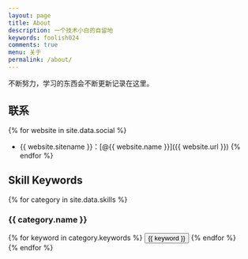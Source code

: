 ```yaml
---
layout: page
title: About
description: 一个技术小白的自留地
keywords: foolish024
comments: true
menu: 关于
permalink: /about/
---
```


不断努力，学习的东西会不断更新记录在这里。

## 联系

{% for website in site.data.social %}
* {{ website.sitename }}：[@{{ website.name }}]({{ website.url }})
{% endfor %}

## Skill Keywords

{% for category in site.data.skills %}
### {{ category.name }}
<div class="btn-inline">
{% for keyword in category.keywords %}
<button class="btn btn-outline" type="button">{{ keyword }}</button>
{% endfor %}
</div>
{% endfor %}
